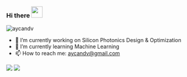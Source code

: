### Hi there <img src="https://raw.githubusercontent.com/MartinHeinz/MartinHeinz/master/wave.gif" width="30px">
<p align="left"> <img src="https://komarev.com/ghpvc/?username=aycandv" alt="aycandv" /> </p>

- 🔭 I’m currently working on Silicon Photonics Design & Optimization
- 🌱 I’m currently learning Machine Learning
- 📫 How to reach me: aycandv@gmail.com

<img align="center" src="https://github-readme-stats.vercel.app/api/top-langs/?username=aycandv&count_private=true&theme=tokyonight" /> <img align="center" src="https://github-readme-stats.vercel.app/api/?username=aycandv&count_private=true&show_icons=true&theme=tokyonight" />

<!--
**aycandv/aycandv** is a ✨ _special_ ✨ repository because its `README.md` (this file) appears on your GitHub profile.

Here are some ideas to get you started:


- 💬 Ask me about ...

-->
